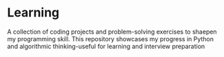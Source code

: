 # Learning
A collection of coding projects and problem-solving exercises to shaepen my programming skill. This repository showcases my progress in Python and algorithmic thinking-useful for learning and interview preparation

